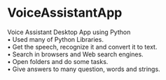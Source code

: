 # VoiceAssistantApp
Voice Assistant Desktop App using Python
<br>•	Used many of Python Libraries.
<br>•	Get the speech, recognize it and convert it to text.
<br>•	Search in browsers and Web search engines.
<br>•	Open folders and do some tasks.
<br>•	Give  answers to  many question, words and strings.
